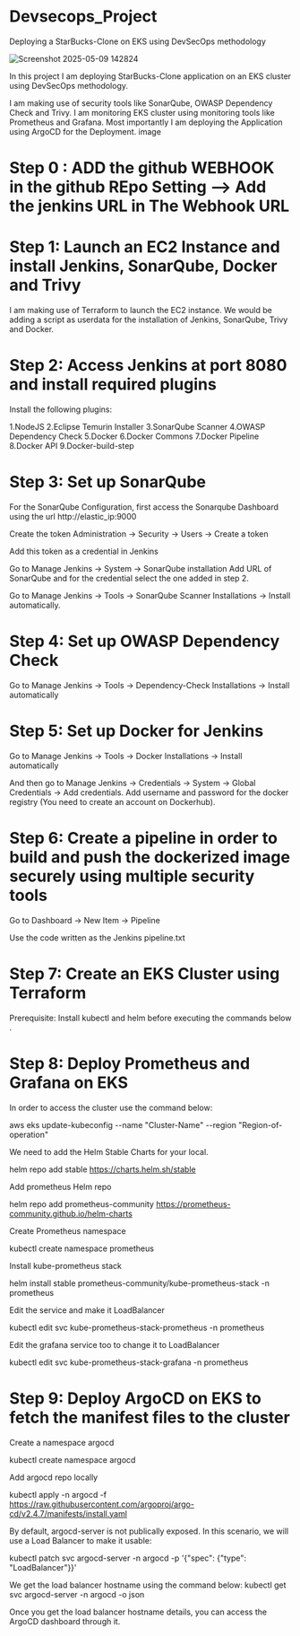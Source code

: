 # Devsecops_Project

Deploying a StarBucks-Clone on EKS using DevSecOps methodology

![Screenshot 2025-05-09 142824](https://github.com/user-attachments/assets/d9a89cbd-0c32-432a-b7d4-11e3673ddd09)

In this project I am deploying StarBucks-Clone application on an EKS cluster using DevSecOps methodology.

I am making use of security tools like SonarQube, OWASP Dependency Check and Trivy. I am monitoring EKS cluster using monitoring tools like Prometheus and Grafana. Most importantly I am deploying the Application using ArgoCD for the Deployment. image

# Step 0 : ADD the github WEBHOOK in the github REpo Setting --> Add the jenkins URL in The Webhook URL

# Step 1: Launch an EC2 Instance and install Jenkins, SonarQube, Docker and Trivy

I am making use of Terraform to launch the EC2 instance. We would be adding a script as userdata for the installation of Jenkins, SonarQube, Trivy and Docker.

# Step 2: Access Jenkins at port 8080 and install required plugins

Install the following plugins:

1.NodeJS 
2.Eclipse Temurin Installer 
3.SonarQube Scanner
4.OWASP Dependency Check
5.Docker 
6.Docker Commons 
7.Docker 
Pipeline 
8.Docker API 
9.Docker-build-step

# Step 3: Set up SonarQube

For the SonarQube Configuration, first access the Sonarqube Dashboard using the url http://elastic_ip:9000

Create the token Administration -> Security -> Users -> Create a token

Add this token as a credential in Jenkins

Go to Manage Jenkins -> System -> SonarQube installation Add URL of SonarQube and for the credential select the one added in step 2.

Go to Manage Jenkins -> Tools -> SonarQube Scanner Installations -> Install automatically.

# Step 4: Set up OWASP Dependency Check

Go to Manage Jenkins -> Tools -> Dependency-Check Installations -> Install automatically

# Step 5: Set up Docker for Jenkins

Go to Manage Jenkins -> Tools -> Docker Installations -> Install automatically

And then go to Manage Jenkins -> Credentials -> System -> Global Credentials -> Add credentials. Add username and password for the docker registry (You need to create an account on Dockerhub).

# Step 6: Create a pipeline in order to build and push the dockerized image securely using multiple security tools

Go to Dashboard -> New Item -> Pipeline

Use the code written as the Jenkins pipeline.txt

# Step 7: Create an EKS Cluster using Terraform

Prerequisite: Install kubectl and helm before executing the commands below .

# Step 8: Deploy Prometheus and Grafana on EKS

In order to access the cluster use the command below:

aws eks update-kubeconfig --name "Cluster-Name" --region "Region-of-operation"

We need to add the Helm Stable Charts for your local.

helm repo add stable https://charts.helm.sh/stable

Add prometheus Helm repo

helm repo add prometheus-community https://prometheus-community.github.io/helm-charts

Create Prometheus namespace

kubectl create namespace prometheus

Install kube-prometheus stack

helm install stable prometheus-community/kube-prometheus-stack -n prometheus

Edit the service and make it LoadBalancer

kubectl edit svc kube-prometheus-stack-prometheus -n prometheus

Edit the grafana service too to change it to LoadBalancer

kubectl edit svc kube-prometheus-stack-grafana -n prometheus

# Step 9: Deploy ArgoCD on EKS to fetch the manifest files to the cluster

Create a namespace argocd

kubectl create namespace argocd

Add argocd repo locally

kubectl apply -n argocd -f https://raw.githubusercontent.com/argoproj/argo-cd/v2.4.7/manifests/install.yaml

By default, argocd-server is not publically exposed. In this scenario, we will use a Load Balancer to make it usable:

kubectl patch svc argocd-server -n argocd -p '{"spec": {"type": "LoadBalancer"}}'

We get the load balancer hostname using the command below:
kubectl get svc argocd-server -n argocd -o json

Once you get the load balancer hostname details, you can access the ArgoCD dashboard through it.
